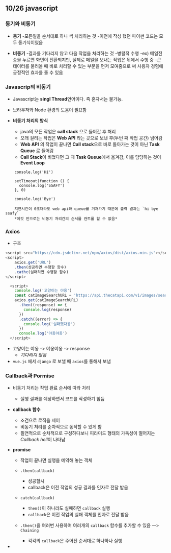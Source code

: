 ## 10/26 javascript

### 동기와 비동기
- **동기**
	-모든일을 순서대로 하나 씩 처리하는 것
	-이전에 작성 했던 파이썬 코드는 모두 동기식이였음
	
- **비동기**
	-결과를 기다리지 않고 다음 작업을 처리하는 것
	-병렬적 수행
	-ex) 메일전송을 누르면 화면이 전환되지만, 실제로 메일을 보내는 작업은 뒤에서 수행 중
	-큰 데이터를 불러올 때 바로 처리할 수 있는 부분을 먼저 모여줌으로 써 사용자 경험에 긍정적인 효과를 줄 수 있음

### Javascrip의 비동기
- Javascript는 **singl Thread**언어이다. 즉 혼자서는 불가능.
- 브라우저와 Node 환경의 도움이 필요함

- **비동기 처리의 방식**
	- java의 모든 작업은 **call stack** 으로 들어간 후 처리
	- 오래 걸리는 작업은 **Web API** 라는 곳으로 보낸 후(두번 째 작업 공간) 넘어감
	- **Web API** 의 작업이 끝나면 **Call stack**으로 바로 돌아가는 것이 아닌 **Task Queue** 로 들어감
	- **Call Stack**이 비었다면 그 때 **Task Queue**에서 옮겨감, 이를 담당하는 것이 **Event Loop** 
```
    console.log('Hi')

    setTimeout(function () {
      console.log('SSAFY')
    }, 0)

    console.log('Bye')
```
		지연시간이 0초더라도 web api와 queue를 거쳐가기 때문에 출력 결과는 `hi bye ssafy`
	    *이것 만으로는 비동기 처리간의 순서를 컨트롤 할 수 없음*

### Axios
- 구조
```js
<script src="https://cdn.jsdelivr.net/npm/axios/dist/axios.min.js"></script>
<script>
	axios.get('URL')
	.then(성공하면 수행할 함수)
	.cathc(실패하면 수행할 함수)
</script>
```

```js
  <script>
    console.log('고양이는 야옹')
    const catImageSearchURL = 'https://api.thecatapi.com/v1/images/search'
    axios.get(catImageSearchURL)
      .then((response) => {
        console.log(response)
      })
      .catch((error) => {
        console.log('실패했다옹')
      })
      console.log('야옹야옹')
  </script>
```
- 고양이는 야옹 -> 야옹야옹 -> response
	- *기다리지 않음*
- `vue.js` 에서 `django` 로 보낼 때 `axios`를 통해서 보냄


### Callback과 Pormise
- 비동기 처리는 작업 완료 순서에 따라 처리
	- 실행 결과를 예상하면서 코드를 작성하기 힘듬

- **callback 함수**
	- 조건으로 로직을 제어
	- 비동기 처리를 순차적으로 동작할 수 있게 함
	- 필연적으로 순차적으로 구성하다보니 피라미드 형태의 가독성이 떨어지는 *Callback hell*이 나타남

- **promise**
	- 작업이 끝나면 실행을 예약해 놓는 객체
	- `.then(callback)`
		- 성공할시
		- callback은 이전 작업의 성공 결과를 인자로 전달 받음
	- `catch(callback)`
		- `then()`이 하나라도 실패하면 `callback` 실행
		- `callback`은 이전 작업의 실패 객체를 인자로 전달 받음

	- `.then()`을 여러번 사용하여 여러개의 `callback` 함수를 추가할 수 있음  --> `Chaining`
		- 각각의 `callback`은 주어진 순서대로 하나하나 실행
- 